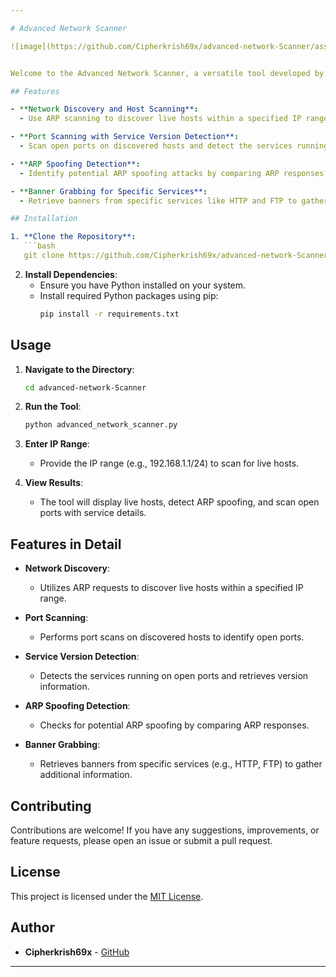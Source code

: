 ```yaml
---

# Advanced Network Scanner

![image](https://github.com/Cipherkrish69x/advanced-network-Scanner/assets/91202271/57d4d153-7b3d-44f5-9a90-65e5f172e011)


Welcome to the Advanced Network Scanner, a versatile tool developed by Cipherkrish69x for advanced network scanning capabilities.

## Features

- **Network Discovery and Host Scanning**:
  - Use ARP scanning to discover live hosts within a specified IP range.

- **Port Scanning with Service Version Detection**:
  - Scan open ports on discovered hosts and detect the services running on those ports.

- **ARP Spoofing Detection**:
  - Identify potential ARP spoofing attacks by comparing ARP responses.

- **Banner Grabbing for Specific Services**:
  - Retrieve banners from specific services like HTTP and FTP to gather more information about running services.

## Installation

1. **Clone the Repository**:
   ```bash
   git clone https://github.com/Cipherkrish69x/advanced-network-Scanner.git
   ```

2. **Install Dependencies**:
   - Ensure you have Python installed on your system.
   - Install required Python packages using pip:
     ```bash
     pip install -r requirements.txt
     ```

## Usage

1. **Navigate to the Directory**:
   ```bash
   cd advanced-network-Scanner
   ```

2. **Run the Tool**:
   ```bash
   python advanced_network_scanner.py
   ```

3. **Enter IP Range**:
   - Provide the IP range (e.g., 192.168.1.1/24) to scan for live hosts.

4. **View Results**:
   - The tool will display live hosts, detect ARP spoofing, and scan open ports with service details.

## Features in Detail

- **Network Discovery**:
  - Utilizes ARP requests to discover live hosts within a specified IP range.

- **Port Scanning**:
  - Performs port scans on discovered hosts to identify open ports.

- **Service Version Detection**:
  - Detects the services running on open ports and retrieves version information.

- **ARP Spoofing Detection**:
  - Checks for potential ARP spoofing by comparing ARP responses.

- **Banner Grabbing**:
  - Retrieves banners from specific services (e.g., HTTP, FTP) to gather additional information.

## Contributing

Contributions are welcome! If you have any suggestions, improvements, or feature requests, please open an issue or submit a pull request.

## License

This project is licensed under the [MIT License](LICENSE).

## Author

- **Cipherkrish69x** - [GitHub](https://github.com/Cipherkrish69x)

---
```

